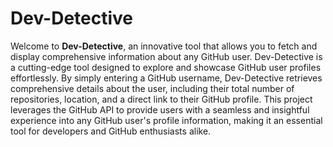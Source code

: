 # Dev-Detective

Welcome to **Dev-Detective**, an innovative tool that allows you to fetch and display comprehensive information about any GitHub user. Dev-Detective is a cutting-edge tool designed to explore and showcase GitHub user profiles effortlessly. By simply entering a GitHub username, Dev-Detective retrieves comprehensive details about the user, including their total number of repositories, location, and a direct link to their GitHub profile. This project leverages the GitHub API to provide users with a seamless and insightful experience into any GitHub user's profile information, making it an essential tool for developers and GitHub enthusiasts alike.

